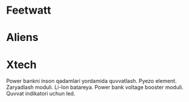 # Feetwatt
# Aliens
# Xtech
Power bankni inson qadamlari yordamida quvvatlash.
Pyezo element.
Zaryadlash moduli.
Li-Ion batareya.
Power bank voltage booster moduli.
Quvvat indikatori uchun led.
